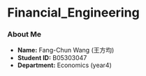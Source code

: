 # Financial_Engineering

### About Me
* **Name:** Fang-Chun Wang (王方均)
* **Student ID:** B05303047 
* **Department:** Economics (year4)


